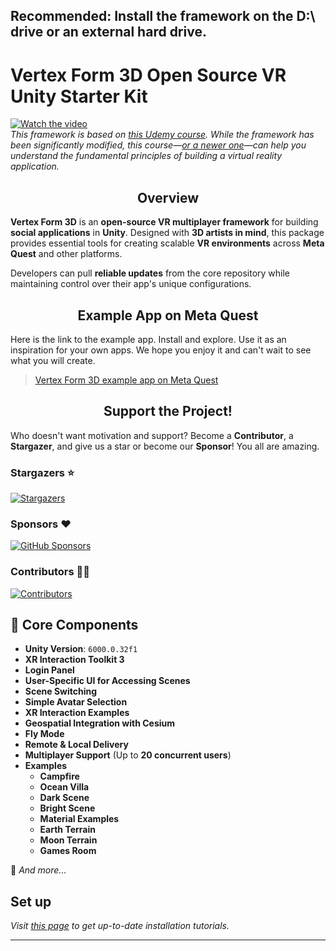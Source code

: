 ## Recommended: Install the framework on the D:\ drive or an external hard drive.

# **Vertex Form 3D Open Source VR Unity Starter Kit**  

[![Watch the video](https://github.com/evgeniyasimmons/my-sandbox/raw/main/ShortVF3D.gif)](https://youtu.be/1Xt_7Uxr8T)  
*This framework is based on [this Udemy course](https://www.udemy.com/course/multiplayer-virtual-reality-vr-development-with-unity/learn/lecture/21025418?start=30#overview). While the framework has been significantly modified, this course—[or a newer one](https://www.udemy.com/course/build-your-multiplayer-vr-game-from-scratch-with-fusion/?referralCode=CD1161498C9135567DC0)—can help you understand the fundamental principles of building a virtual reality application.*


## <h2 align="center"> Overview</h2>

**Vertex Form 3D** is an **open-source VR multiplayer framework** for building **social applications** in **Unity**. Designed with **3D artists in mind**, this package provides essential tools for creating scalable **VR environments** across **Meta Quest** and other platforms.  

Developers can pull **reliable updates** from the core repository while maintaining control over their app's unique configurations.  


## <h2 align="center"> Example App on Meta Quest </h2>
Here is the link to the example app. Install and explore. Use it as an inspiration for your own apps. We hope you enjoy it and can't wait to see what you will create.  

> [Vertex Form 3D example app on Meta Quest](https://www.meta.com/s/9fkD1uaih)

## <h2 align="center"> Support the Project!</h2>

Who doesn't want motivation and support? Become a **Contributor**, a **Stargazer**, and give us a star or become our **Sponsor**! You all are amazing.

### Stargazers ⭐
[![Stargazers](https://reporoster.com/stars/dark/Vertex-Form-3D/vertexform3d-unity-vr-starterkit)](https://github.com/Vertex-Form-3D/vertexform3d-unity-vr-starterkit/stargazers)

### Sponsors ❤️
[![GitHub Sponsors](https://img.shields.io/github/sponsors/Vertex-Form-3D?logo=github&style=for-the-badge)](https://github.com/sponsors/Vertex-Form-3D)

### Contributors 👨‍💻
[![Contributors](https://contrib.rocks/image?repo=Vertex-Form-3D/vertexform3d-unity-vr-starterkit)](https://github.com/Vertex-Form-3D/vertexform3d-unity-vr-starterkit/graphs/contributors)


## 🔹 Core Components  
- **Unity Version**: `6000.0.32f1`  
- **XR Interaction Toolkit 3**  
- **Login Panel**  
- **User-Specific UI for Accessing Scenes**  
- **Scene Switching**  
- **Simple Avatar Selection**  
- **XR Interaction Examples**  
- **Geospatial Integration with Cesium**  
- **Fly Mode**  
- **Remote & Local Delivery**  
- **Multiplayer Support** (Up to **20 concurrent users**)
- **Examples**
    - **Campfire**
  - **Ocean Villa**  
  -  **Dark Scene**  
  -  **Bright Scene**  
  - **Material Examples**
  -  **Earth Terrain**  
  -  **Moon Terrain**  
  - **Games Room**
    

🔹 *And more...*  
## Set up

*Visit [this page](https://vertexform3d.com/tutorials/) to get up-to-date installation tutorials.*

---
